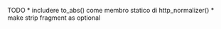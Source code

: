 TODO
    * includere to_abs() come membro statico di http_normalizer()
    * make strip fragment as optional